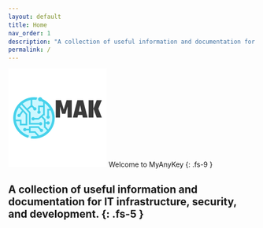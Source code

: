 ```yaml
---
layout: default
title: Home
nav_order: 1
description: "A collection of useful information and documentation for IT infrastructure, security, and development."
permalink: /
---
```

![](assets/images/logo.png) Welcome to MyAnyKey
{: .fs-9 }

A collection of useful information and documentation for IT infrastructure, security, and development.
{: .fs-5 }
---

